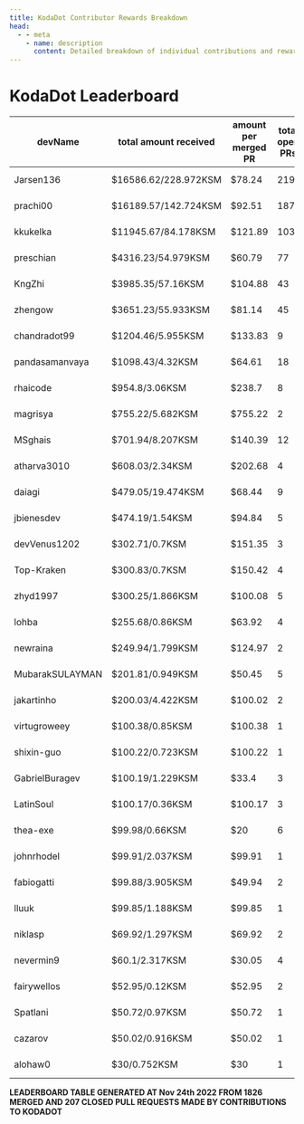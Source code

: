 ```yaml
---
title: KodaDot Contributor Rewards Breakdown
head:
  - - meta
    - name: description
      content: Detailed breakdown of individual contributions and rewards in KodaDot. Get insights into dev names, total amount received, amount per merged PR, total open PRs, merged PRs, closed PRs, lines added to lines removed, commits merged, total - comments, comments per PR, resolved issues to # of open PR, last transaction, and more.
---
```


# KodaDot Leaderboard

| devName | total amount received |  amount per merged PR | total open PRs | merged PRs | closed PRs | lines added to lines removed| commits merged | total # comments | comments per PR | resolved issues to # of open PR | last transaction  |
|-----------------|-----------------------|----------------------|----------------|------------|------------|------------------------------|----------------|------------------|-----------------|---------------------------------|-----------------|
| Jarsen136 | $16586.62/228.972KSM | $78.24 | 219 | 212 | 7 | 11248/6190 | 840 | 1679 | 7.67 | 223/219 |[Link to last transaction](https://kusama.subscan.io/extrinsic/0x09332075fa27f7301474f43751818f0e80f7518a5cea7bb46fdc8a85e3909a6a) |
| prachi00 | $16189.57/142.724KSM | $92.51 | 187 | 175 | 12 | 6527/5233 | 670 | 1215 | 6.5 | 170/187 |[Link to last transaction](https://kusama.subscan.io/extrinsic/0x2f81dd83ed9fb5c5c84a59f603f29bde0f715668c163cd015576b2345a68d789) |
| kkukelka | $11945.67/84.178KSM | $121.89 | 103 | 98 | 5 | 10264/6719 | 423 | 533 | 5.17 | 101/103 |[Link to last transaction](https://kusama.subscan.io/extrinsic/0xf48536a5a074378fa5bdc63286a6fc1307f04c768f50fcf521e3b1c1370119fd) |
| preschian | $4316.23/54.979KSM | $60.79 | 77 | 71 | 6 | 27766/25303 | 617 | 554 | 7.19 | 62/77 |[Link to last transaction](https://kusama.subscan.io/extrinsic/0x26ee8ebbe87f1408706167987f4ae0a63ad32e64eb309356e24fbcd50c282a5e) |
| KngZhi | $3985.35/57.16KSM | $104.88 | 43 | 38 | 5 | 2464/642 | 348 | 421 | 9.79 | 46/43 |[Link to last transaction](https://kusama.subscan.io/extrinsic/0x6a869935e68c8f09cad3f1a7d3880c9a144ef8a33e684ddfec3473a04bc145df) |
| zhengow | $3651.23/55.933KSM | $81.14 | 45 | 45 | 0 | 2121/904 | 224 | 379 | 8.42 | 48/45 |[Link to last transaction](https://kusama.subscan.io/extrinsic/0xd99f0a4b3ebe722a32b2e9e4860ec185ebfb58a495eefcb6f1309241647b823d) |
| chandradot99 | $1204.46/5.955KSM | $133.83 | 9 | 9 | 0 | 900/146 | 43 | 75 | 8.33 | 8/9 |[Link to last transaction](https://kusama.subscan.io/extrinsic/0xa60c8eda47807651d47079645ac2a23241e38ec6f5f434b229eebbcdd1fa4c10) |
| pandasamanvaya | $1098.43/4.32KSM | $64.61 | 18 | 17 | 1 | 1560/455 | 66 | 35 | 1.94 | 7/18 |[Link to last transaction](https://kusama.subscan.io/extrinsic/0xa2b431d8f528ad863174d5378f89fd90016c872a227f06b4d1714c652c3a18d9) |
| rhaicode | $954.8/3.06KSM | $238.7 | 8 | 4 | 4 | 1017/671 | 24 | 73 | 9.13 | 7/8 |[Link to last transaction](https://kusama.subscan.io/extrinsic/0xdf0621c718394966b2bf3df5dcf74b988c62e9aa01e13a1ea3014e1ad9b92889) |
| magrisya | $755.22/5.682KSM | $755.22 | 2 | 1 | 1 | 642/0 | 8 | 12 | 6 | 0/2 |[Link to last transaction](https://kusama.subscan.io/extrinsic/0x22803d613b1a7d0fd0bba7c6b09b56842444ea977089756ea60ca35745aab4ea) |
| MSghais | $701.94/8.207KSM | $140.39 | 12 | 5 | 7 | 1377/137 | 112 | 110 | 9.17 | 10/12 |[Link to last transaction](https://kusama.subscan.io/extrinsic/0x01896f925b34b70a39f9bd3fc5761414a01034bc99d2d31323a1ddb62612e8ee) |
| atharva3010 | $608.03/2.34KSM | $202.68 | 4 | 3 | 1 | 50/87 | 7 | 37 | 9.25 | 2/4 |[Link to last transaction](https://kusama.subscan.io/extrinsic/0xd4d0fb93feb14bf3c5192c395cae150a8a0a1ae16d8e4887d0c24dad2c16d3b4) |
| daiagi | $479.05/19.474KSM | $68.44 | 9 | 7 | 2 | 552/253 | 85 | 87 | 9.67 | 10/9 |[Link to last transaction](https://kusama.subscan.io/extrinsic/0x9c110e052a8d923d656c3c8a962929e60b219fe7c287a5a65103883b86e2cd3e) |
| jbienesdev | $474.19/1.54KSM | $94.84 | 5 | 5 | 0 | 409/49 | 9 | 24 | 4.8 | 5/5 |[Link to last transaction](https://kusama.subscan.io/extrinsic/0x0563971bd8839e5e25dc53572e17b8367dda373f2441d3e04613c74099d3751e) |
| devVenus1202 | $302.71/0.7KSM | $151.35 | 3 | 2 | 1 | 305/28 | 24 | 31 | 10.33 | 1/3 |[Link to last transaction](https://kusama.subscan.io/extrinsic/0xd2cb95fd62f98cde83f1ce47dab3fa7636b111116a193f6185d26b7c376f7f4f) |
| Top-Kraken | $300.83/0.7KSM | $150.42 | 4 | 2 | 2 | 595/7 | 22 | 21 | 5.25 | 4/4 |[Link to last transaction](https://kusama.subscan.io/extrinsic/0xe4e984cf692f06a76319756e0e6a9589c0bfaa8420868e42118991d60650e19b) |
| zhyd1997 | $300.25/1.866KSM | $100.08 | 5 | 3 | 2 | 90/33 | 10 | 51 | 10.2 | 5/5 |[Link to last transaction](https://kusama.subscan.io/extrinsic/0x0b08a489e2124ccad0234854cfb213fcd28333fffa35baad53bccc63aefb5f84) |
| lohba | $255.68/0.86KSM | $63.92 | 4 | 4 | 0 | 51/17 | 21 | 25 | 6.25 | 3/4 |[Link to last transaction](https://kusama.subscan.io/extrinsic/0x00915c8de0bdc4a8b91dab001bf9b3c538e397d80139e88fdebd1f177c6eaae0) |
| newraina | $249.94/1.799KSM | $124.97 | 2 | 2 | 0 | 86/6 | 10 | 16 | 8 | 2/2 |[Link to last transaction](https://kusama.subscan.io/extrinsic/0x03c6489039fa02fd2e6666cd19bcde974e3dd1530da6d800356a080cf5e0e647) |
| MubarakSULAYMAN | $201.81/0.949KSM | $50.45 | 5 | 4 | 1 | 61/11 | 22 | 26 | 5.2 | 2/5 |[Link to last transaction](https://kusama.subscan.io/extrinsic/0x0162abe9a26b4733f9d4dbc306d137f1ece23a8ab361a550c019159efae225cb) |
| jakartinho | $200.03/4.422KSM | $100.02 | 2 | 2 | 0 | 1850/241 | 19 | 37 | 18.5 | 0/2 |[Link to last transaction](https://kusama.subscan.io/extrinsic/0x0462209a8cbd3be3817fa40ae956f9956e0a89b78b522635f46814a70aa6affb) |
| virtugroweey | $100.38/0.85KSM | $100.38 | 1 | 1 | 0 | 552/96 | 2 | 14 | 14 | 0/1 |[Link to last transaction](https://kusama.subscan.io/extrinsic/0xc62df416cfc829e216bc05902599ae7d4bd893a1ec14588fcddcabf4e98142d8) |
| shixin-guo | $100.22/0.723KSM | $100.22 | 1 | 1 | 0 | 1/1 | 1 | 3 | 3 | 1/1 |[Link to last transaction](https://kusama.subscan.io/extrinsic/0xe07fc97e53b52f88e5944e19d6e0aad19108f69747b378e1d31a4c7fc8ada238) |
| GabrielBuragev | $100.19/1.229KSM | $33.4 | 3 | 3 | 0 | 119/1487 | 9 | 14 | 4.67 | 3/3 |[Link to last transaction](https://kusama.subscan.io/extrinsic/0x1439532d230c20a2be81fc135de220df628dd0579e9b755cb50a62bbe2a0945d) |
| LatinSoul | $100.17/0.36KSM | $100.17 | 3 | 1 | 2 | 32/32 | 5 | 17 | 5.67 | 0/3 |[Link to last transaction](https://kusama.subscan.io/extrinsic/0x14101d25cb4ddc73159dfadabba18c6e3f98fa369dfce47cefde7699d964a538) |
| thea-exe | $99.98/0.66KSM | $20 | 6 | 5 | 1 | 124/163 | 27 | 25 | 4.17 | 2/6 |[Link to last transaction](https://kusama.subscan.io/extrinsic/0x093bdf32d514684250b6290a530fc8fe2cc4e24804cd41b654020b1a7d0cfa6f) |
| johnrhodel | $99.91/2.037KSM | $99.91 | 1 | 1 | 0 | 630/312 | 4 | 17 | 17 | 0/1 |[Link to last transaction](https://kusama.subscan.io/extrinsic/0x2bf23f2acb5715b2feb919ecd65fd275b0ecd35be8618eb09e0c8c37655bad4c) |
| fabiogatti | $99.88/3.905KSM | $49.94 | 2 | 2 | 0 | 12/4 | 6 | 11 | 5.5 | 2/2 |[Link to last transaction](https://kusama.subscan.io/extrinsic/0x4c34709b3d57f05c22c24e415157285ec210d383c48318326b9c0c4ea2e95740) |
| lluuk | $99.85/1.188KSM | $99.85 | 1 | 1 | 0 | 96/45 | 3 | 4 | 4 | 1/1 |[Link to last transaction](https://kusama.subscan.io/extrinsic/0xecc52b711290f3e65bd6ca299969c744daef3b207aa0f559794f80162b41d10a) |
| niklasp | $69.92/1.297KSM | $69.92 | 2 | 0 | 2 | 89/44 | 13 | 30 | 15 | 2/2 |[Link to last transaction](https://kusama.subscan.io/extrinsic/0x45d462929a92cf313468bf95e1e20e7f06412402ff2242db27c80e9a460d34b6) |
| nevermin9 | $60.1/2.317KSM | $30.05 | 4 | 2 | 2 | 3/10 | 13 | 18 | 4.5 | 4/4 |[Link to last transaction](https://kusama.subscan.io/extrinsic/0xb7e8e0e20f388bb3d706de81ace0e5149d92e1a006d049baad2328a519c0d7b7) |
| fairywellos | $52.95/0.12KSM | $52.95 | 2 | 1 | 1 | 40/9 | 9 | 11 | 5.5 | 2/2 |[Link to last transaction](https://kusama.subscan.io/extrinsic/0x9b8c61de44f59da4d0ba0ffda3b732470435bc9042604fe3c2f04a3df2585542) |
| Spatlani | $50.72/0.97KSM | $50.72 | 1 | 1 | 0 | 1/0 | 1 | 5 | 5 | 1/1 |[Link to last transaction](https://kusama.subscan.io/extrinsic/0x5e61ec9cdc3065480bffb98a3bbcecabbf74102f230e1382610b1a0e06bfd9dd) |
| cazarov | $50.02/0.916KSM | $50.02 | 1 | 1 | 0 | 187/36 | 11 | 11 | 11 | 1/1 |[Link to last transaction](https://kusama.subscan.io/extrinsic/0x98c0ce2462fd18efa627dc8440e87f6d3d2d1760477580a072e376395f81d5d4) |
| alohaw0 | $30/0.752KSM | $30 | 1 | 1 | 0 | 6/1 | 3 | 9 | 9 | 1/1 |[Link to last transaction](https://kusama.subscan.io/extrinsic/0x2a6b5bd3878d33cc35faaf1491c8c8f4991615c8a8658549e1aa6a3d6817edbe) |

**LEADERBOARD TABLE GENERATED AT Nov 24th 2022 FROM 1826 MERGED AND 207 CLOSED PULL REQUESTS MADE BY CONTRIBUTIONS TO KODADOT**
